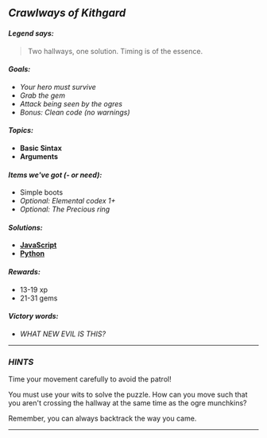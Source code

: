 ## _Crawlways of Kithgard_

#### _Legend says:_
> Two hallways, one solution. Timing is of the essence.

#### _Goals:_
+ _Your hero must survive_
+ _Grab the gem_
+ _Attack being seen by the ogres_
+ _Bonus: Clean code (no warnings)_

#### _Topics:_
+ **Basic Sintax**
+ **Arguments**

#### _Items we've got (- or need):_
+ Simple boots
+ _Optional: Elemental codex 1+_
+ _Optional: The Precious ring_

#### _Solutions:_
+ **[JavaScript](crawlwaysOfKithgard.js)**
+ **[Python](crawlways_of_kithgard.py "Top-10: 6.2s")**

#### _Rewards:_
+ 13-19 xp
+ 21-31 gems

#### _Victory words:_
+ _WHAT NEW EVIL IS THIS?_

___

### _HINTS_

Time your movement carefully to avoid the patrol!

You must use your wits to solve the puzzle. How can you move such that you aren't crossing the hallway at the same time as the ogre munchkins?

Remember, you can always backtrack the way you came.

___
